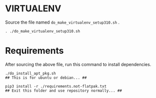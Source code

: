 # VIRTUALENV

Source the file named `do_make_virtualenv_setup310.sh` .

```
. ./do_make_virtualenv_setup310.sh 
```

# Requirements

After sourcing the above file, run this command to install dependencies.

```
./do_install_apt_pkg.sh
## This is for ubuntu or debian... ##

pip3 install -r ./requirements.not-flatpak.txt 
## Exit this folder and use repository normally... ##
```
